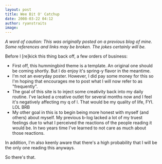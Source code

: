```yaml
---
layout: post
title: Wee Bit O' Catchup
date: 2008-03-22 04:12
author: ryanstraits
image: 
---
```

*A word of caution: This was originally posted on a previous blog of mine. Some references and links may be broken. The jokes certainly will be.*


Before I [re]kick this thing back off, a few orders of business:

+ First off, this hummingbird theme is a template. An original one should be coming shortly. But I do enjoy it's spring-y flavor in the meantime.
+ I'm not an everyday poster. However, I did pay some money for this so I'm hoping that encourages me to post what I will now refer to as "frequently".
+ The goal of this site is to inject some creativity back into my daily routine. I've lacked a creative outlet for several months now and I feel it's negatively affecting my q of l. That would be my quality of life, FYI. LOL BRB
+ My other goal in this is to begin being more honest with myself (and others) about myself. My previous b-log lacked a lot of my truest feelings due to what I perceived the reactions of the people reading it would be. In two years time I've learned to not care as much about those reactions.

In addition, I'm also keenly aware that there's a high probability that I will be the only one reading this anyways.

So there's that.


